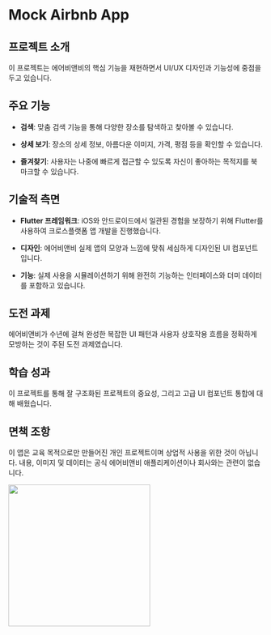 # Mock Airbnb App

## 프로젝트 소개

이 프로젝트는 에어비앤비의 핵심 기능을 재현하면서 UI/UX 디자인과 기능성에 중점을 두고 있습니다.

## 주요 기능

- **검색**: 맞춤 검색 기능을 통해 다양한 장소를 탐색하고 찾아볼 수 있습니다.

- **상세 보기**: 장소의 상세 정보, 아름다운 이미지, 가격, 평점 등을 확인할 수 있습니다.

- **즐겨찾기**: 사용자는 나중에 빠르게 접근할 수 있도록 자신이 좋아하는 목적지를 북마크할 수 있습니다.

## 기술적 측면

- **Flutter 프레임워크**: iOS와 안드로이드에서 일관된 경험을 보장하기 위해 Flutter를 사용하여 크로스플랫폼 앱 개발을 진행했습니다.

- **디자인**: 에어비앤비 실제 앱의 모양과 느낌에 맞춰 세심하게 디자인된 UI 컴포넌트입니다.

- **기능**: 실제 사용을 시뮬레이션하기 위해 완전히 기능하는 인터페이스와 더미 데이터를 포함하고 있습니다.

## 도전 과제

에어비앤비가 수년에 걸쳐 완성한 복잡한 UI 패턴과 사용자 상호작용 흐름을 정확하게 모방하는 것이 주된 도전 과제였습니다.

## 학습 성과

이 프로젝트를 통해 잘 구조화된 프로젝트의 중요성, 그리고 고급 UI 컴포넌트 통합에 대해 배웠습니다.

## 면책 조항

이 앱은 교육 목적으로만 만들어진 개인 프로젝트이며 상업적 사용을 위한 것이 아닙니다. 내용, 이미지 및 데이터는 공식 에어비앤비 애플리케이션이나 회사와는 관련이 없습니다.


<img src="assets/images/airbnb_main_screen.png" alt="" width="280">


